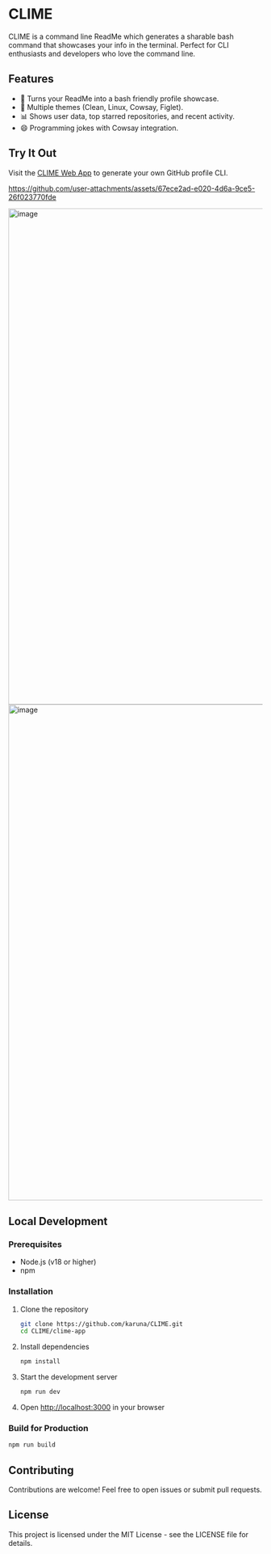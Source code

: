 # CLIME

CLIME is a command line ReadMe which generates a sharable bash command that showcases your info in the terminal. Perfect for CLI enthusiasts and developers who love the command line.

## Features

- 🚀 Turns your ReadMe into a bash friendly profile showcase.
- 🎨 Multiple themes (Clean, Linux, Cowsay, Figlet).
- 📊 Shows user data, top starred repositories, and recent activity.
- 😄 Programming jokes with Cowsay integration.

## Try It Out

Visit the [CLIME Web App](https://clime-ftiuwkty1-starlightknowns-projects.vercel.app) to generate your own GitHub profile CLI.



https://github.com/user-attachments/assets/67ece2ad-e020-4d6a-9ce5-26f023770fde

<img width="982" alt="image" src="https://github.com/user-attachments/assets/3de53d73-ba53-4d99-8179-e5d4c1d0d993" />

<img width="982" alt="image" src="https://github.com/user-attachments/assets/2fdd93b4-72cb-449b-b048-fded114303be" />





## Local Development

### Prerequisites

- Node.js (v18 or higher)
- npm

### Installation

1. Clone the repository
   ```bash
   git clone https://github.com/karuna/CLIME.git
   cd CLIME/clime-app
   ```

2. Install dependencies
   ```bash
   npm install
   ```

3. Start the development server
   ```bash
   npm run dev
   ```

4. Open [http://localhost:3000](http://localhost:3000) in your browser

### Build for Production

```bash
npm run build
```

## Contributing

Contributions are welcome! Feel free to open issues or submit pull requests.

## License

This project is licensed under the MIT License - see the LICENSE file for details.
